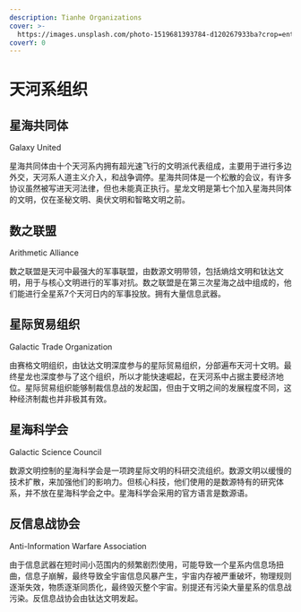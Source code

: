 ```yaml
---
description: Tianhe Organizations
cover: >-
  https://images.unsplash.com/photo-1519681393784-d120267933ba?crop=entropy&cs=srgb&fm=jpg&ixid=MnwxOTcwMjR8MHwxfHNlYXJjaHwxMHx8bWlsa3klMjB3YXl8ZW58MHx8fHwxNjQ5NDk1NDgx&ixlib=rb-1.2.1&q=85
coverY: 0
---
```


# 天河系组织

## 星海共同体&#x20;

Galaxy United

星海共同体由十个天河系内拥有超光速飞行的文明派代表组成，主要用于进行多边外交，天河系人道主义介入，和战争调停。星海共同体是一个松散的会议，有许多协议虽然被写进天河法律，但也未能真正执行。星龙文明是第七个加入星海共同体的文明，仅在圣秘文明、奥伏文明和智略文明之前。

## 数之联盟&#x20;

Arithmetic Alliance

数之联盟是天河中最强大的军事联盟，由数源文明带领，包括熵焓文明和钛达文明，用于与核心文明进行的军事对抗。数之联盟是在第三次星海之战中组成的，他们能进行全星系7个天河日内的军事投放。拥有大量信息武器。

## 星际贸易组织&#x20;

Galactic Trade Organization

由赛格文明组织，由钛达文明深度参与的星际贸易组织，分部遍布天河十文明。最终星龙也深度参与了这个组织，所以才能快速崛起，在天河系中占据主要经济地位。星际贸易组织能够制裁信息战的发起国，但由于文明之间的发展程度不同，这种经济制裁也并非极其有效。

## 星海科学会&#x20;

Galactic Science Council

数源文明控制的星海科学会是一项跨星际文明的科研交流组织。数源文明以缓慢的技术扩散，来加强他们的影响力。但核心科技，他们使用的是数源特有的研究体系，并不放在星海科学会之中。星海科学会采用的官方语言是数源语。

## 反信息战协会&#x20;

Anti-Information Warfare Association

由于信息武器在短时间小范围内的频繁剧烈使用，可能导致一个星系内信息场扭曲，信息子崩解，最终导致全宇宙信息风暴产生，宇宙内存被严重破坏，物理规则逐渐失效，物质逐渐同质化，最终毁灭整个宇宙。别提还有污染大量星系的信息战污染。反信息战协会由钛达文明发起。
